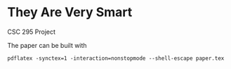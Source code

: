 # They Are Very Smart
CSC 295 Project

The paper can be built with

    pdflatex -synctex=1 -interaction=nonstopmode --shell-escape paper.tex
